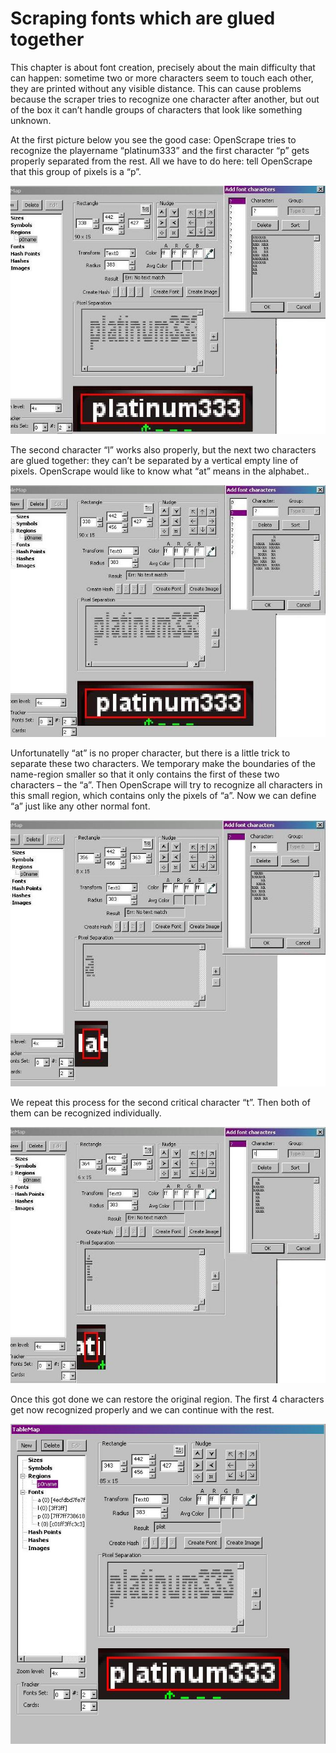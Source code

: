 # Scraping fonts which are glued together

This chapter is about font creation, precisely about the main difficulty
that can happen: sometime two or more characters seem to touch each
other, they are printed without any visible distance. This can cause
problems because the scraper tries to recognize one character after
another, but out of the box it can’t handle groups of characters that
look like something unknown.

At the first picture below you see the good case: OpenScrape tries to
recognize the playername “platinum333” and the first character “p” gets
properly separated from the rest. All we have to do here: tell
OpenScrape that this group of pixels is a “p”.

![image](images/scraping_glued_fonts_01.jpg)

The second character “l” works also properly, but the next two
characters are glued together: they can’t be separated by a vertical
empty line of pixels. OpenScrape would like to know what “at” means in
the alphabet..

![image](images/scraping_glued_fonts_02.jpg)

Unfortunatelly “at” is no proper character, but there is a little trick
to separate these two characters. We temporary make the boundaries of
the name-region smaller so that it only contains the first of these two
characters – the “a”. Then OpenScrape will try to recognize all
characters in this small region, which contains only the pixels of “a”.
Now we can define “a” just like any other normal font.

![image](images/scraping_glued_fonts_03.jpg)

We repeat this process for the second critical character “t”. Then both
of them can be recognized individually.

![image](images/scraping_glued_fonts_04.jpg)

Once this got done we can restore the original region. The first 4
characters get now recognized properly and we can continue with the
rest.

![image](images/scraping_glued_fonts_05.jpg)
